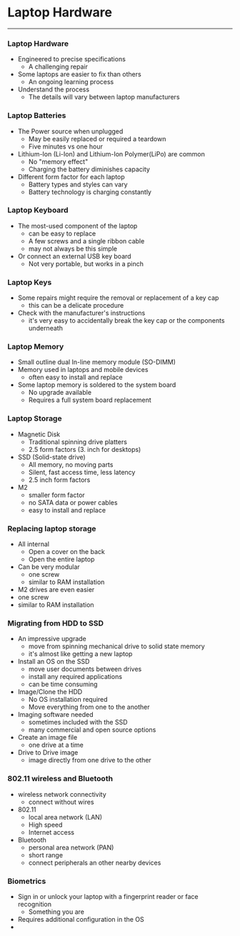 # Laptop Hardware

---

### Laptop Hardware
- Engineered to precise specifications
	- A challenging repair
- Some laptops are easier to fix than others
	- An ongoing learning process
- Understand the process
	- The details will vary between laptop manufacturers

### Laptop Batteries
- The Power source when unplugged
	- May be easily replaced or required a teardown
	- Five minutes vs one hour
- Lithium-Ion (Li-Ion) and Lithium-Ion Polymer(LiPo) are common
	- No "memory effect"
	- Charging the battery diminishes capacity
- Different form factor for each laptop
	- Battery types and styles can vary
	- Battery technology is charging constantly

### Laptop Keyboard
- The most-used component of the laptop
	- can be easy to replace
	- A few screws and a single ribbon cable
	- may not always be this simple
- Or connect an external USB key board
	- Not very portable, but works in a pinch

### Laptop Keys
- Some repairs might require the removal or replacement of a key cap
	- this can be a delicate procedure
- Check with the manufacturer's instructions
	- it's very easy to accidentally break the key cap or the components underneath

### Laptop Memory
- Small outline dual In-line memory module (SO-DIMM)
- Memory used in laptops and mobile devices
	- often easy to install and replace
- Some laptop memory is soldered to the system board
	- No upgrade available
	- Requires a full system board replacement

### Laptop Storage
- Magnetic Disk
	- Traditional spinning drive platters 
	- 2.5 form factors (3. inch for desktops)
- SSD (Solid-state drive)
	- All memory, no moving parts
	- Silent, fast access time, less latency
	- 2.5 inch form factors
- M2
	- smaller form factor
	- no SATA data or power cables
	- easy to install and replace

### Replacing laptop storage
- All internal
	- Open a cover on the back
	- Open the entire laptop
- Can be very modular
	- one screw
	- similar to RAM installation
- M2 drives are even easier
- one screw
- similar to RAM installation

### Migrating from HDD to SSD
- An impressive upgrade
	- move from spinning mechanical drive to solid state memory
	- it's almost like getting a new laptop
- Install an OS on the SSD
	- move user documents between drives
	- install any required applications
	- can be time consuming
- Image/Clone the HDD
	- No OS installation required
	- Move everything from one to the another
- Imaging software needed
	- sometimes included with the SSD
	- many commercial and open source options
- Create an image file
	- one drive at a time
- Drive to Drive image
	- image directly from one drive to the other

### 802.11 wireless and Bluetooth
- wireless network connectivity
	- connect without wires
- 802.11
	- local area network (LAN)
	- High speed
	- Internet access
- Bluetooth
	- personal area network (PAN)
	- short range
	- connect peripherals an other nearby devices

### Biometrics
- Sign in or unlock your laptop with a fingerprint reader or face recognition
	- Something you are
- Requires additional configuration in the OS
- 